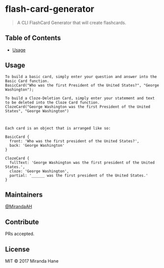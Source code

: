# flash-card-generator


> A CLI FlashCard Generator that will create flashcards.

## Table of Contents

- [Usage](#usage)



## Usage

```
To build a basic card, simply enter your question and answer into the Basic Card function.
BasicCard("Who was the first President of the United States?", "George Washington");

To build a Cloze-Deletion Card, simply enter your statement and text to be deleted into the Cloze Card function.
ClozeCard("George Washington was the first President of the United States", "George Washington")



Each card is an object that is arranged like so:

BasicCard {
  front: 'Who was the first president of the United States?',
  back: 'George Washington'
}

ClozeCard {
  fullText: 'George Washington was the first president of the United States.',
  cloze: 'George Washington',
  partial: '______ was the first president of the United States.'
}
```

## Maintainers

[@MirandaAH](https://github.com/MirandaAH)

## Contribute

PRs accepted.


## License

MIT © 2017 Miranda Hane
